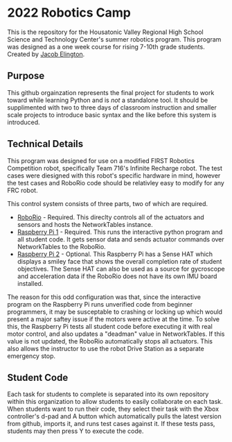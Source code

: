 # 2022 Robotics Camp
This is the repository for the Housatonic Valley Regional High School Science and Technology Center's summer robotics program. This program was designed as a one week course for rising 7-10th grade students. Created by [Jacob Elington](https://github.com/cannotilever/).

## Purpose
This github orgainzation represents the final project for students to work toward while learning Python and is *not* a standalone tool. It should be supplimented with two to three days of classroom instruction and smaller scale projects to introduce basic syntax and the like before this system is introduced.


## Technical Details
This program was designed for use on a modified FIRST Robotics Competition robot, specifically Team 716's Infinite Recharge robot. The test cases were diesigned with this robot's specific hardware in mind, however the test cases and RoboRio code should be relativley easy to modify for any FRC robot.

This control system consists of three parts, two of which are required.
* [RoboRio](https://github.com/HVRHScamps/Rio22) - Required. This direclty controls all of the actuators and sensors and hosts the NetworkTables instance.
* [Raspberry Pi 1](https://github.com/HVRHScamps/camp22) - Required. This runs the interactive python program and all student code. It gets sensor data and sends actuator commands over NetworkTables to the RoboRio.
* [Raspberry Pi 2](https://github.com/HVRHScamps/sensePi) - Optional. This Raspberry Pi has a Sense HAT which displays a smiley face that shows the overall completion rate of student objectives. The Sense HAT can also be used as a source for gycroscope and acceleration data if the RoboRio does not have its own IMU board installed. 

The reason for this odd configuration was that, since the interactive program on the Raspberry Pi runs unverified code from beginner programmers, it may be susceptable to crashing or locking up which would present a major saftey issue if the motors were active at the time. To solve this, the Raspberry Pi tests all student code before executing it with real motor control, and also updates a "deadman" value in NetworkTables. If this value is not updated, the RoboRio automatically stops all actuators. This also allows the instructor to use the robot Drive Station as a separate emergency stop.

## Student Code
Each task for students to complete is separated into its own repository within this organization to allow students to easily collaborate on each task. When students want to run their code, they select their task with the Xbox controller's d-pad and A button which automatically pulls the latest version from github, imports it, and runs test cases against it. If these tests pass, students may then press Y to execute the code. 
